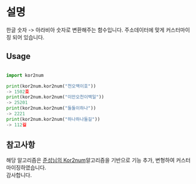 # 설명
한글 숫자 -> 아라비아 숫자로 변환해주는 함수입니다.
주소데이터에 맞게 커스터마이징 되어 있습니다.

## Usage

```python

import kor2num

print(kor2num.kor2num("천오백이호"))
-> 1502호
print(kor2num.kor2num("이만오천이백일"))
-> 25201
print(kor2num.kor2num("둘둘이하나"))
-> 2221
print(kor2num.kor2num("하나하나둘길"))
-> 112길

```

## 참고사항
해당 알고리즘은 [준성님의 Kor2num](https://github.com/codertimo/korean2num)알고리즘을 기반으로 기능 추가, 변형하여 커스터마이징하였습니다.<br>
감사합니다.

